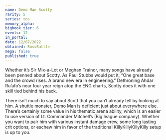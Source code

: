 ```yaml
---
name: Demo Man Scotty
rarity: 5
series: tos
memory_alpha:
bigbook_tier: 6
events: 12
in_portal:
date: 12/07/2022
obtained: BossBattle
mega: false
published: true
---
```


Whether it’s Sir Mix-a-Lot or Meghan Trainor, many songs have already been penned about Scotty. As Paul Stubbs would put it, “One great base and the crowd rises. A brand new era in engineering.” Dethroning Ahdar Ru’afo’s near four year reign atop the ENG charts, Scotty does it with one skill tied behind his back.

There isn’t much to say about Scott that you can’t already tell by looking at him. A shuttle monster, Demo Man is deficient just about everywhere else. There’s certainly some value in his thematic arena ability, which is an easier to use version of Lt. Commander Mitchell’s (Big league company). Whether you want to pair him with various instant damage crew, some long lasting crit options, or eschew him in favor of the traditional KillyKillyKillyKilly setup is up to you.

